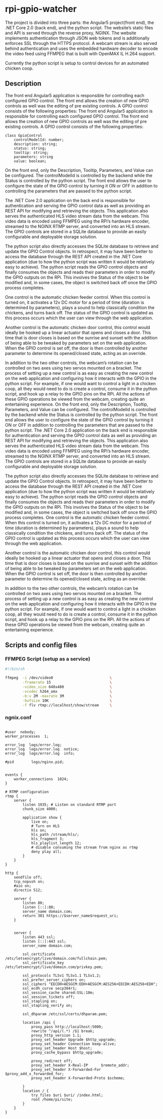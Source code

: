 # rpi-gpio-watcher
The project is divided into three parts: the Angular5 project(front end), the .NET Core 2.0 (back end), and the python script. The website’s static files and API is served through the reverse proxy, NGINX. The website implements authentication through JSON web tokens and is additionally enforces SSL through the HTTPS protocol. A webcam stream is also served behind authentication and uses the embedded hardware decoder to encode the video feed using FFMPEG that is built with OpenMAX IL H.264 support.

Currently the python script is setup to control devices for an automated chicken coop.

## Description
The front end Angular5 application is responsible for controlling each configured GPIO control. The front end allows the creation of new GPIO controls as well was the editing of pre existing controls. A GPIO control consists of the following properties:
The front end Angular5 application is responsible for controlling each configured GPIO control. The front end allows the creation of new GPIO controls as well was the editing of pre existing controls. A GPIO control consists of the following properties:

```
class GpioControl 
    controlModelId: number;
    description: string;
    status: string;
    tooltip: string;
    parameters: string
    value: boolean;
```

On the front end, only the Description, Tooltip, Parameters, and Value can be configured. The controlModelId is controlled by the backend while the Status is controlled by the python script. The front end allows the user to configure the state of the GPIO control by turning it ON or OFF in addition to controlling the parameters that are passed to the python script.

The .NET Core 2.0 application on the back end is responsible for authentication and serving the GPIO control data as well as providing an REST API for modifying and retrieving the objects. This application also serves the authenticated HLS video stream data from the webcam. This video data is encoded using FFMPEG using the RPi’s hardware encoder, streamed to the NGINX RTMP server, and converted into an HLS stream. The GPIO controls are stored in a SQLite database to provide an easily configurable and deployable storage solution.

The python script also directly accesses the SQLite database to retrieve and update the GPIO Control objects. In retrospect, it may have been better to access the database through the REST API created in the .NET Core application (due to how the python script was written it would be relatively easy to achieve). The python script reads the GPIO control objects and finally consumes the objects and reads their parameters in order to modify the GPIO outputs on the RPi. This involves the Status of the object to be modified and, in some cases, the object is switched back off once the GPIO process completes.

One control is the automatic chicken feeder control. When this control is turned on, it activates a 12v DC motor for a period of time (duration is determined by parameters), plays a sound to help classically condition the chickens, and turns back off. The status of the GPIO control is updated as this process occurs which the user can view through the web application.

Another control is the automatic chicken door control, this control would ideally be hooked up a linear actuator that opens and closes a door. This time that is door closes is based on the sunrise and sunset with the addition of being able to be tweaked by parameters set on the web application. When the GPIO control is set off, the door is then controlled by another parameter to determine its opened/closed state, acting as an override.

In addition to the two other controls, the webcam’s rotation can be controlled on two axes using two servos mounted on a bracket. The process of setting up a new control is as easy as creating the new control on the web application and configuring how it interacts with the GPIO in the python script. For example, if one would want to control a light in a chicken coop, all they would need to do is create a control, consume it in the python script, and hook up a relay to the GPIO pins on the RPi. All the actions of these GPIO operations be viewed from the webcam, creating quite an entertaining experience.
On the front end, only the Description, Tooltip, Parameters, and Value can be configured. The controlModelId is controlled by the backend while the Status is controlled by the python script. The front end allows the user to configure the state of the GPIO control by turning it ON or OFF in addition to controlling the parameters that are passed to the python script.
The .NET Core 2.0 application on the back end is responsible for authentication and serving the GPIO control data as well as providing an REST API for modifying and retrieving the objects. This application also serves the authenticated HLS video stream data from the webcam. This video data is encoded using FFMPEG using the RPi’s hardware encoder, streamed to the NGINX RTMP server, and converted into an HLS stream. The GPIO controls are stored in a SQLite database to provide an easily configurable and deployable storage solution.

The python script also directly accesses the SQLite database to retrieve and update the GPIO Control objects. In retrospect, it may have been better to access the database through the REST API created in the .NET Core application (due to how the python script was written it would be relatively easy to achieve). The python script reads the GPIO control objects and finally consumes the objects and reads their parameters in order to modify the GPIO outputs on the RPi. This involves the Status of the object to be modified and, in some cases, the object is switched back off once the GPIO process completes.
One control is the automatic chicken feeder control. When this control is turned on, it activates a 12v DC motor for a period of time (duration is determined by parameters), plays a sound to help classically condition the chickens, and turns back off. The status of the GPIO control is updated as this process occurs which the user can view through the web application.

Another control is the automatic chicken door control, this control would ideally be hooked up a linear actuator that opens and closes a door. This time that is door closes is based on the sunrise and sunset with the addition of being able to be tweaked by parameters set on the web application. When the GPIO control is set off, the door is then controlled by another parameter to determine its opened/closed state, acting as an override.

In addition to the two other controls, the webcam’s rotation can be controlled on two axes using two servos mounted on a bracket. The process of setting up a new control is as easy as creating the new control on the web application and configuring how it interacts with the GPIO in the python script. For example, if one would want to control a light in a chicken coop, all they would need to do is create a control, consume it in the python script, and hook up a relay to the GPIO pins on the RPi. All the actions of these GPIO operations be viewed from the webcam, creating quite an entertaining experience.


## Scripts and config files
### FFMPEG Script (setup as a service)
```bash
#!/bin/sh

ffmpeg  -i /dev/video0                          \
        -framerate 15                           \
        -video_size 640x480                     \
        -vcodec h264_omx                        \
        -b:v 2M -maxrate 3M                     \
        -bufsize 10K                            \
        -f flv rtmp://localhost/show/stream     \
```
### ngnix.conf
```

#user  nobody;
worker_processes  1;

error_log  logs/error.log;
error_log  logs/error.log  notice;
error_log  logs/error.log  info;

#pid        logs/nginx.pid;


events {
    worker_connections  1024;
}

# RTMP configuration
rtmp {
    server {
        listen 1935; # Listen on standard RTMP port
        chunk_size 4000;

        application show {
            live on;
            # Turn on HLS
            hls on;
            hls_path /stream/hls/;
            hls_fragment 3;
            hls_playlist_length 12;
            # disable consuming the stream from nginx as rtmp
            deny play all;
        }
    }
}

http {
    sendfile off;
    tcp_nopush on;
    #aio on;
    directio 512;

    server {
        listen 80;
        listen [::]:80;
        server_name domain.com;
        return 301 https://$server_name$request_uri;
    }


    server {
        listen 443 ssl;
        listen [::]:443 ssl;
	    server_name domain.com;

        ssl_certificate /etc/letsencrypt/live/domain.com/fullchain.pem;
        ssl_certificate_key /etc/letsencrypt/live/domain.com/privkey.pem;
        
        ssl_protocols TLSv1 TLSv1.1 TLSv1.2;
        ssl_prefer_server_ciphers on;
        ssl_ciphers "EECDH+AESGCM:EDH+AESGCM:AES256+EECDH:AES256+EDH";
        ssl_ecdh_curve secp384r1;
        ssl_session_cache shared:SSL:10m;
        ssl_session_tickets off;
        ssl_stapling on;
        ssl_stapling_verify on;
        
        ssl_dhparam /etc/ssl/certs/dhparam.pem;

        location /api {
            proxy_pass http://localhost:5000;
            rewrite ^/api/(.*) /$1 break;
            proxy_http_version 1.1;
            proxy_set_header Upgrade $http_upgrade;
            proxy_set_header Connection keep-alive;
            proxy_set_header Host $host;
            proxy_cache_bypass $http_upgrade;

            proxy_redirect off;
            proxy_set_header X-Real-IP 		$remote_addr;
            proxy_set_header X-Forwarded-For	$proxy_add_x_forwarded_for;
            proxy_set_header X-Forwarded-Proto $scheme;
                        
        }
        location / {
            try_files $uri $uri/ /index.html;
            root /home/pi/site;
        }
    }
}
```
